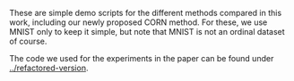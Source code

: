 These are simple demo scripts for the different methods compared in this work, including our newly proposed CORN method. For these, we use MNIST only to keep it simple, but note that MNIST is not an ordinal dataset of course.



The code we used for the experiments in the paper can be found under [../refactored-version](../refactored-version).
